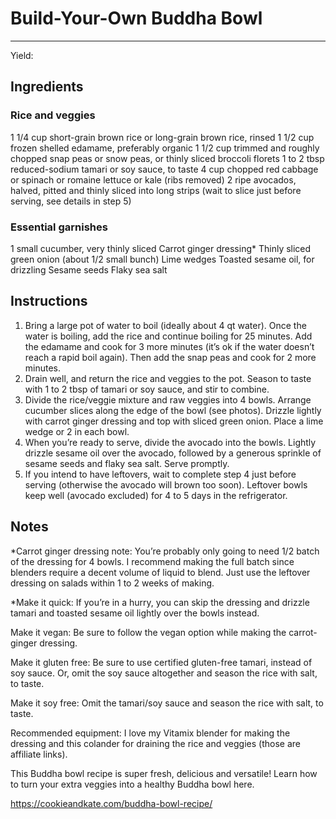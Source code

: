 # Build-Your-Own Buddha Bowl
---
Yield:

## Ingredients
### Rice and veggies

1 1/4 cup short-grain brown rice or long-grain brown rice, rinsed
1 1/2 cup frozen shelled edamame, preferably organic
1 1/2 cup trimmed and roughly chopped snap peas or snow peas, or thinly sliced broccoli florets
1 to 2 tbsp reduced-sodium tamari or soy sauce, to taste
4 cup chopped red cabbage or spinach or romaine lettuce or kale (ribs removed)
2 ripe avocados, halved, pitted and thinly sliced into long strips (wait to slice just before serving, see details in step 5)

### Essential garnishes
1 small cucumber, very thinly sliced
Carrot ginger dressing*
Thinly sliced green onion (about 1/2 small bunch)
Lime wedges
Toasted sesame oil, for drizzling
Sesame seeds
Flaky sea salt

## Instructions
1. Bring a large pot of water to boil (ideally about 4 qt water). Once the water is boiling, add the rice and continue boiling for 25 minutes. Add the edamame and cook for 3 more minutes (it’s ok if the water doesn’t reach a rapid boil again). Then add the snap peas and cook for 2 more minutes.
2. Drain well, and return the rice and veggies to the pot. Season to taste with 1 to 2 tbsp of tamari or soy sauce, and stir to combine.
3. Divide the rice/veggie mixture and raw veggies into 4 bowls. Arrange cucumber slices along the edge of the bowl (see photos). Drizzle lightly with carrot ginger dressing and top with sliced green onion. Place a lime wedge or 2 in each bowl.
4. When you’re ready to serve, divide the avocado into the bowls. Lightly drizzle sesame oil over the avocado, followed by a generous sprinkle of sesame seeds and flaky sea salt. Serve promptly.
5. If you intend to have leftovers, wait to complete step 4 just before serving (otherwise the avocado will brown too soon). Leftover bowls keep well (avocado excluded) for 4 to 5 days in the refrigerator.


## Notes

*Carrot ginger dressing note: You’re probably only going to need 1/2 batch of the dressing for 4 bowls. I recommend making the full batch since blenders require a decent volume of liquid to blend. Just use the leftover dressing on salads within 1 to 2 weeks of making.

*Make it quick: If you’re in a hurry, you can skip the dressing and drizzle tamari and toasted sesame oil lightly over the bowls instead.

Make it vegan: Be sure to follow the vegan option while making the carrot-ginger dressing.

Make it gluten free: Be sure to use certified gluten-free tamari, instead of soy sauce. Or, omit the soy sauce altogether and season the rice with salt, to taste.

Make it soy free: Omit the tamari/soy sauce and season the rice with salt, to taste.

Recommended equipment: I love my Vitamix blender for making the dressing and this colander for draining the rice and veggies (those are affiliate links).

This Buddha bowl recipe is super fresh, delicious and versatile! Learn how to turn your extra veggies into a healthy Buddha bowl here.

https://cookieandkate.com/buddha-bowl-recipe/